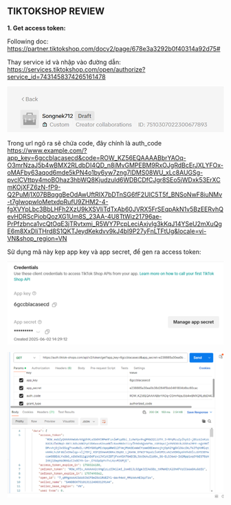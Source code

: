 ## TIKTOKSHOP REVIEW

<b>1. Get access token:</b>

Following doc: https://partner.tiktokshop.com/docv2/page/678e3a3292b0f40314a92d75#

Thay service id và nhập vào đường dẫn: 
https://services.tiktokshop.com/open/authorize?service_id=7431458374265161478

![alt text](images/image.png)

Trong url ngõ ra sẽ chứa code, đây chính là auth_code
https://www.example.com/?app_key=6gccblacasecd&code=ROW_KZ56EQAAAABbrYAOq-O3mrNzaJ5b4wBMX2RLdbDI4QD_n8iMvGMPEBM9RxOJgRdBcErJXLYFOx-oMAFby63aqod6mde5kPN4o1by6yw7zng7lDMS08WU_xLc8AUGSg-pvclCVttpy4moBOhaz3hbWQ8Kjudzuld6WDBCDfCJgr8SEo5jWDxk53ErXCmKOjXFZ6zN-fP9-Q2PuMj1X07BBqggBeOdAwUftRIX7bDTnSG6fF2UIC5T5f_BNSoNwF8iuNMv-t7glwopwloMetxdpRufU9ZHM2-4-fgXVYpLbc3BbLHFh2XzU9kXSVIiTdTxAb60JVRX5FrSEqpAkN1v5BzEERvhQevHDRScPiobQozXG1Um8S_23AA-4U8TtWiz21796ae-PrPfzbnca1vcQtOqE3jTRvtxmi_R5WY7PcpLeciAxjvIg3kKqJ14YSeU2mXuQgE6m8XxDIiTHrd8S1QKTJeydKekdvv9kJ4bI9P27yFnLTFtUg&locale=vi-VN&shop_region=VN

Sử dụng mã này kẹp app key và app secret, để gen ra access token:

![alt text](images/image-1.png)

![alt text](images/image-2.png)

